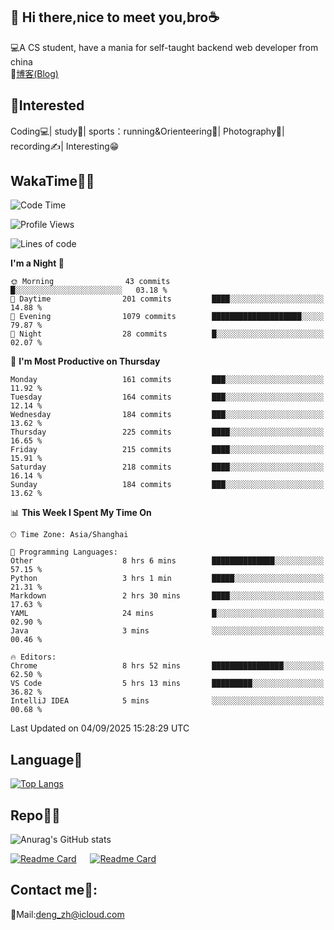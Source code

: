 👋 Hi there,nice to meet you,bro☕
---
💻A CS student, have a mania for self-taught backend web developer from china   
📌[博客(Blog)](https://github.com/HealUP/MyBlog)

 <!-- waka-box start -->
 <!-- waka-box end -->
 
🧲**Interested**
--
Coding💻| study📖| sports：running&Orienteering🏃‍| Photography📸| recording✍️| Interesting😁

WakaTime👨‍💻
---
<!--START_SECTION:waka-->
![Code Time](http://img.shields.io/badge/Code%20Time-3%2C541%20hrs%2038%20mins-blue)

![Profile Views](http://img.shields.io/badge/Profile%20Views-0-blue)

![Lines of code](https://img.shields.io/badge/From%20Hello%20World%20I%27ve%20Written-205.1%20thousand%20lines%20of%20code-blue)

**I'm a Night 🦉** 

```text
🌞 Morning                43 commits          █░░░░░░░░░░░░░░░░░░░░░░░░   03.18 % 
🌆 Daytime                201 commits         ████░░░░░░░░░░░░░░░░░░░░░   14.88 % 
🌃 Evening                1079 commits        ████████████████████░░░░░   79.87 % 
🌙 Night                  28 commits          █░░░░░░░░░░░░░░░░░░░░░░░░   02.07 % 
```
📅 **I'm Most Productive on Thursday** 

```text
Monday                   161 commits         ███░░░░░░░░░░░░░░░░░░░░░░   11.92 % 
Tuesday                  164 commits         ███░░░░░░░░░░░░░░░░░░░░░░   12.14 % 
Wednesday                184 commits         ███░░░░░░░░░░░░░░░░░░░░░░   13.62 % 
Thursday                 225 commits         ████░░░░░░░░░░░░░░░░░░░░░   16.65 % 
Friday                   215 commits         ████░░░░░░░░░░░░░░░░░░░░░   15.91 % 
Saturday                 218 commits         ████░░░░░░░░░░░░░░░░░░░░░   16.14 % 
Sunday                   184 commits         ███░░░░░░░░░░░░░░░░░░░░░░   13.62 % 
```


📊 **This Week I Spent My Time On** 

```text
🕑︎ Time Zone: Asia/Shanghai

💬 Programming Languages: 
Other                    8 hrs 6 mins        ██████████████░░░░░░░░░░░   57.15 % 
Python                   3 hrs 1 min         █████░░░░░░░░░░░░░░░░░░░░   21.31 % 
Markdown                 2 hrs 30 mins       ████░░░░░░░░░░░░░░░░░░░░░   17.63 % 
YAML                     24 mins             █░░░░░░░░░░░░░░░░░░░░░░░░   02.90 % 
Java                     3 mins              ░░░░░░░░░░░░░░░░░░░░░░░░░   00.46 % 

🔥 Editors: 
Chrome                   8 hrs 52 mins       ████████████████░░░░░░░░░   62.50 % 
VS Code                  5 hrs 13 mins       █████████░░░░░░░░░░░░░░░░   36.82 % 
IntelliJ IDEA            5 mins              ░░░░░░░░░░░░░░░░░░░░░░░░░   00.68 % 
```


 Last Updated on 04/09/2025 15:28:29 UTC
<!--END_SECTION:waka-->

Language🚀
---
[![Top Langs](https://github-readme-stats.vercel.app/api/top-langs/?username=HealUP&layout=compact&hide_border=true)](https://github.com/HealUP)

Repo🧑‍💻
---
![Anurag's GitHub stats](https://github-readme-stats.vercel.app/api?username=HealUP&count_private=true&show_icons=true&theme=gruvbox&hide_border=true) 

[![Readme Card](https://github-readme-stats.vercel.app/api/pin/?username=HealUP&repo=InternetEy&theme=transparent)](https://github.com/HealUP/InternetEy) &emsp;
[![Readme Card](https://github-readme-stats.vercel.app/api/pin/?username=HealUP&repo=CampusExperience&theme=transparent)](https://github.com/HealUP/CampusExperience)


Contact me📱:
---
📮Mail:deng_zh@icloud.com  
